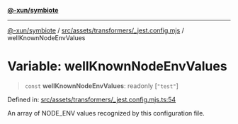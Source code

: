 [**@-xun/symbiote**](../../../../../README.md)

***

[@-xun/symbiote](../../../../../README.md) / [src/assets/transformers/\_jest.config.mjs](../README.md) / wellKnownNodeEnvValues

# Variable: wellKnownNodeEnvValues

> `const` **wellKnownNodeEnvValues**: readonly \[`"test"`\]

Defined in: [src/assets/transformers/\_jest.config.mjs.ts:54](https://github.com/Xunnamius/symbiote/blob/a432129d36367c9c0fe2512d6ba837487d12f425/src/assets/transformers/_jest.config.mjs.ts#L54)

An array of NODE_ENV values recognized by this configuration file.
